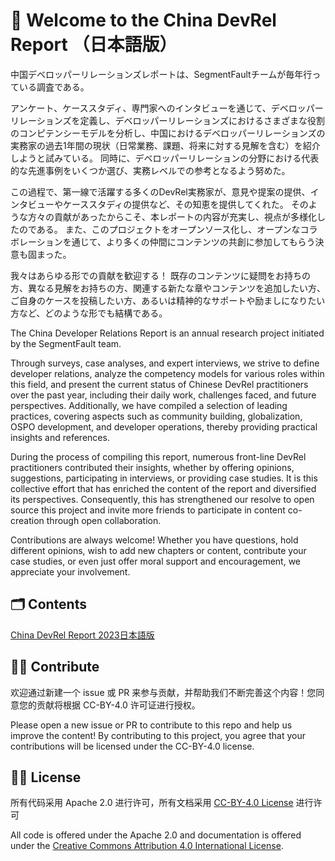 # 👋 Welcome to the China DevRel Report （日本語版）

中国デベロッパーリレーションズレポートは、SegmentFaultチームが毎年行っている調査である。

アンケート、ケーススタディ、専門家へのインタビューを通じて、デベロッパーリレーションズを定義し、デベロッパーリレーションズにおけるさまざまな役割のコンピテンシーモデルを分析し、中国におけるデベロッパーリレーションズの実務家の過去1年間の現状（日常業務、課題、将来に対する見解を含む）を紹介しようと試みている。 同時に、デベロッパーリレーションの分野における代表的な先進事例をいくつか選び、実務レベルでの参考となるよう努めた。

この過程で、第一線で活躍する多くのDevRel実務家が、意見や提案の提供、インタビューやケーススタディの提供など、その知恵を提供してくれた。 そのような方々の貢献があったからこそ、本レポートの内容が充実し、視点が多様化したのである。 また、このプロジェクトをオープンソース化し、オープンなコラボレーションを通じて、より多くの仲間にコンテンツの共創に参加してもらう決意も固まった。

我々はあらゆる形での貢献を歓迎する！ 既存のコンテンツに疑問をお持ちの方、異なる見解をお持ちの方、関連する新たな章やコンテンツを追加したい方、ご自身のケースを投稿したい方、あるいは精神的なサポートや励ましになりたい方など、どのような形でも結構である。

The China Developer Relations Report is an annual research project initiated by the SegmentFault team. 

Through surveys, case analyses, and expert interviews, we strive to define developer relations, analyze the competency models for various roles within this field, and present the current status of Chinese DevRel practitioners over the past year, including their daily work, challenges faced, and future perspectives. Additionally, we have compiled a selection of leading practices, covering aspects such as community building, globalization, OSPO development, and developer operations, thereby providing practical insights and references.

During the process of compiling this report, numerous front-line DevRel practitioners contributed their insights, whether by offering opinions, suggestions, participating in interviews, or providing case studies. It is this collective effort that has enriched the content of the report and diversified its perspectives. Consequently, this has strengthened our resolve to open source this project and invite more friends to participate in content co-creation through open collaboration.

Contributions are always welcome! Whether you have questions, hold different opinions, wish to add new chapters or content, contribute your case studies, or even just offer moral support and encouragement, we appreciate your involvement.

## 🗂️ Contents
[China DevRel Report 2023日本語版](https://github.com/Nico-Tech-Shenzhen/china-devrel-report2023-jp/tree/main/china-devrel-report-23)

## 🙋‍♀️ Contribute

欢迎通过新建一个 issue 或 PR 来参与贡献，并帮助我们不断完善这个内容！您同意您的贡献将根据 CC-BY-4.0 许可证进行授权。

Please open a new issue or PR to contribute to this repo and help us improve the content!
By contributing to this project, you agree that your contributions will be licensed under the CC-BY-4.0 license.

## 🧑‍⚖️ License

所有代码采用 Apache 2.0 进行许可，所有文档采用 [CC-BY-4.0 License](https://creativecommons.org/licenses/by/4.0/) 进行许可

All code is offered under the Apache 2.0 and documentation is offered under the  [Creative Commons Attribution 4.0 International License](https://creativecommons.org/licenses/by/4.0/).
